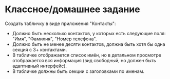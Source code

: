 # Классное/домашнее задание
 
Создать табличку в виде приложения "Контакты":

* Должно быть несколько контактов, у которых есть следующие поля: "Имя", "Фамилия", "Номер телефона".
* Должно быть не менее десяти контактов, должна быть хотя бы одна секция с 3+ контактами.
* В табличке отображается список имён, но в детальном просмотре отображается вся информация (вид свободный, но должен быть адаптивный интерфейс).
* В табличке должны быть секции с заголовками по именам.
